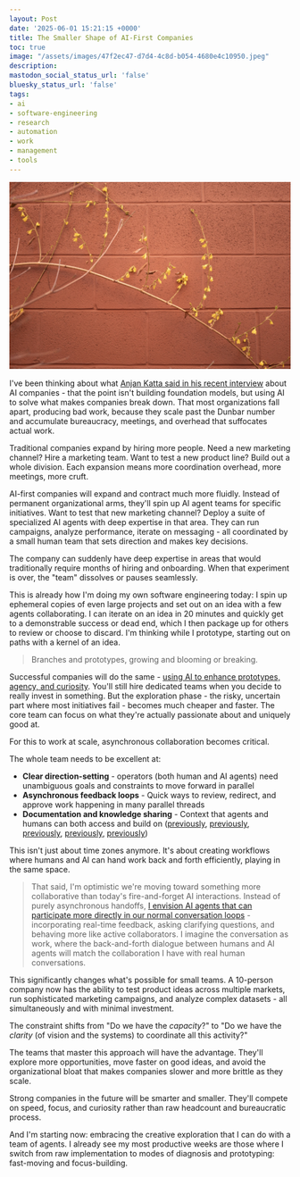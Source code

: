 ```yaml
---
layout: Post
date: '2025-06-01 15:21:15 +0000'
title: The Smaller Shape of AI-First Companies
toc: true
image: "/assets/images/47f2ec47-d7d4-4c8d-b054-4680e4c10950.jpeg"
description:
mastodon_social_status_url: 'false'
bluesky_status_url: 'false'
tags:
- ai
- software-engineering
- research
- automation
- work
- management
- tools
---
```



![branches](/assets/images/47f2ec47-d7d4-4c8d-b054-4680e4c10950.jpeg)

I've been thinking about what [Anjan Katta said in his recent interview](https://www.joshbeckman.org/notes/889671175) about AI companies - that the point isn't building foundation models, but using AI to solve what makes companies break down. That most organizations fall apart, producing bad work, because they scale past the Dunbar number and accumulate bureaucracy, meetings, and overhead that suffocates actual work.

Traditional companies expand by hiring more people. Need a new marketing channel? Hire a marketing team. Want to test a new product line? Build out a whole division. Each expansion means more coordination overhead, more meetings, more cruft.

AI-first companies will expand and contract much more fluidly. Instead of permanent organizational arms, they'll spin up AI agent teams for specific initiatives. Want to test that new marketing channel? Deploy a suite of specialized AI agents with deep expertise in that area. They can run campaigns, analyze performance, iterate on messaging - all coordinated by a small human team that sets direction and makes key decisions.

The company can suddenly have deep expertise in areas that would traditionally require months of hiring and onboarding. When that experiment is over, the "team" dissolves or pauses seamlessly.

This is already how I'm doing my own software engineering today: I spin up ephemeral copies of even large projects and set out on an idea with a few agents collaborating. I can iterate on an idea in 20 minutes and quickly get to a demonstrable success or dead end, which I then package up for others to review or choose to discard. I'm thinking while I prototype, starting out on paths with a kernel of an idea.

> Branches and prototypes, growing and blooming or breaking.

Successful companies will do the same - [using AI to enhance prototypes, agency, and curiosity](https://www.joshbeckman.org/notes/846060336). You'll still hire dedicated teams when you decide to really invest in something. But the exploration phase - the risky, uncertain part where most initiatives fail - becomes much cheaper and faster. The core team can focus on what they're actually passionate about and uniquely good at.

For this to work at scale, asynchronous collaboration becomes critical.

The whole team needs to be excellent at:
- **Clear direction-setting** - operators (both human and AI agents) need unambiguous goals and constraints to move forward in parallel
- **Asynchronous feedback loops** - Quick ways to review, redirect, and approve work happening in many parallel threads
- **Documentation and knowledge sharing** - Context that agents and humans can both access and build on ([previously](https://www.joshbeckman.org/notes/655028693), [previously](https://www.joshbeckman.org/notes/478841261), [previously](https://www.joshbeckman.org/notes/475711741), [previously](https://www.joshbeckman.org/notes/724851287), [previously](https://www.joshbeckman.org/notes/680159531))

This isn't just about time zones anymore. It's about creating workflows where humans and AI can hand work back and forth efficiently, playing in the same space.

> That said, I'm optimistic we're moving toward something more collaborative than today's fire-and-forget AI interactions. Instead of purely asynchronous handoffs, [I envision AI agents that can participate more directly in our normal conversation loops](https://www.joshbeckman.org/notes/01jvz9k8wtx41f439njg9h7a2h) - incorporating real-time feedback, asking clarifying questions, and behaving more like active collaborators. I imagine the conversation as work, where the back-and-forth dialogue between humans and AI agents will match the collaboration I have with real human conversations.

This significantly changes what's possible for small teams. A 10-person company now has the ability to test product ideas across multiple markets, run sophisticated marketing campaigns, and analyze complex datasets - all simultaneously and with minimal investment.

The constraint shifts from "Do we have the _capacity_?" to "Do we have the _clarity_ (of vision and the systems) to coordinate all this activity?"

The teams that master this approach will have the advantage. They'll explore more opportunities, move faster on good ideas, and avoid the organizational bloat that makes companies slower and more brittle as they scale.

Strong companies in the future will be smarter and smaller. They'll compete on speed, focus, and curiosity rather than raw headcount and bureaucratic process.

And I'm starting now: embracing the creative exploration that I can do with a team of agents. I already see my most productive weeks are those where I switch from raw implementation to modes of diagnosis and prototyping: fast-moving and focus-building.
